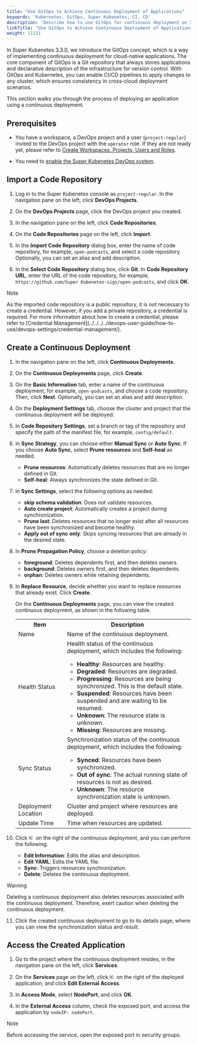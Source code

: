 ```yaml
---
title: "Use GitOps to Achieve Continuous Deployment of Applications"
keywords: 'Kubernetes, GitOps, Super Kubenetes, CI, CD'
description: 'Describe how to use GitOps for continuous deployment on Super Kubenetes.'
linkTitle: "Use GitOps to Achieve Continuous Deployment of Applications"
weight: 11221
---
```


In Super Kubenetes 3.3.0, we introduce the GitOps concept, which is a way of implementing continuous deployment for cloud-native applications. The core component of GitOps is a Git repository that always stores applications and declarative description of the infrastructure for version control. With GitOps and Kubernetes, you can enable CI/CD pipelines to apply changes to any cluster, which ensures consistency in cross-cloud deployment scenarios.

This section walks you through the process of deploying an application using a continuous deployment.
## Prerequisites

- You have a workspace, a DevOps project and a user (`project-regular`) invited to the DevOps project with the `operator` role. If they are not ready yet, please refer to [Create Workspaces, Projects, Users and Roles](../../../../quick-start/create-workspace-and-project/).

- You need to [enable the Super Kubenetes DevOps system](../../../../pluggable-components/devops/).


## Import a Code Repository

1. Log in to the Super Kubenetes console as `project-regular`. In the navigation pane on the left, click **DevOps Projects**.

2. On the **DevOps Projects** page, click the DevOps project you created.

3. In the navigation pane on the left, click **Code Repositories**.

4. On the **Code Repositories** page on the left, click **Import**.

5. In the **Import Code Repository** dialog box, enter the name of code repository, for example, `open-podcasts`, and select a code repository. Optionally, you can set an alias and add description.

6. In the **Select Code Repository** dialog box, click **Git**. In **Code Repository URL**, enter the URL of the code repository, for example, `https://github.com/Super Kubenetes-sigs/open-podcasts`, and click **OK**.

  <div className="notices note">
    <p>Note</p>
    <div>
      As the imported code repository is a public repository, it is not necessary to create a credential. However, if you add a private repository, a credential is required. For more information about how to create a credential, please refer to [Credential Management](../../../../devops-user-guide/how-to-use/devops-settings/credential-management/).
    </div>
  </div>


## Create a Continuous Deployment

1. In the navigation pane on the left, click **Continuous Deployments**.

2. On the **Continuous Deployments** page, click **Create**.

3. On the **Basic Information** tab, enter a name of the continuous deployment, for example, `open-podcasts`, and choose a code repository. Then, click **Next**. Optionally, you can set an alias and add description.

4. On the **Deployment Settings** tab, choose the cluster and project that the continuous deployment will be deployed.

5.  In **Code Repository Settings**, set a branch or tag of the repository and specify the path of the manifest file, for example, `config/default`.

6.  In **Sync Strategy**, you can choose either **Manual Sync** or **Auto Sync**. If you choose **Auto Sync**, select **Prune resources** and **Self-heal** as needed. 

    - **Prune resources**: Automatically deletes resources that are no longer defined in Git.
    - **Self-heal**: Always synchronizes the state defined in Git.

7.  In **Sync Settings**, select the following options as needed:
    - **skip schema validation**: Does not validate resources.
    - **Auto create project**: Automatically creates a project during synchronization.
    - **Prune last**: Deletes resources that no longer exist after all resources have been synchronized and become healthy.
    - **Apply out of sync only**: Skips syncing resources that are already in the desired state.

8.  In **Prune Propagation Policy**, choose a deletion policy:
    - **foreground**: Deletes dependents first, and then deletes owners.
    - **background**: Deletes owners first, and then deletes dependents.
    - **orphan**: Deletes owners while retaining dependents.

9.  In **Replace Resource**, decide whether you want to replace resources that already exist. Click **Create**.
    
    On the **Continuous Deployments** page, you can view the created continuous deployment, as shown in the following table.

    <table>
    <tbody>
      <tr>
      	<th>Item</th>
       	<th>Description</th>
      </tr>
      <tr>
        <td>Name</td>
        <td>Name of the continuous deployment.</td>
      </tr>
      <tr>
        <td>Health Status</td>
        <td>Health status of the continuous deployment, which includes the following:<br/>
           <ul>
           <li><b>Healthy</b>: Resources are healthy.</li>
           <li><b>Degraded</b>: Resources are degraded.</li>
           <li><b>Progressing</b>: Resources are being synchronized. This is the default state.</li>
           <li><b>Suspended</b>: Resources have been suspended and are waiting to be resumed.</li>
           <li><b>Unknown</b>: The resource state is unknown.</li>
           <li><b>Missing</b>: Resources are missing.</li></td>
      </tr>
      <tr>
        <td>Sync Status</td>
        <td>Synchronization status of the continuous deployment, which includes the following:<br/>
           <ul>
           <li><b>Synced</b>: Resources have been synchronized.</li>
           <li><b>Out of sync</b>: The actual running state of resources is not as desired.</li>
           <li><b>Unknown</b>: The resource synchronization state is unknown.</li></td>
      </tr>
      <tr>
         <td>Deployment Location</td>
        <td>Cluster and project where resources are deployed.</td>
      </tr>
      <tr>
        <td>Update Time</td>
        <td>Time when resources are updated.</td>
      </tr>
    </tbody>
    </table>

10. Click <img src="/dist/assets/docs/v3.3/common-icons/three-dots.png" width="15" alt="icon" /> on the right of the continuous deployment, and you can perform the following:
    - **Edit Information**: Edits the alias and description.
    - **Edit YAML**: Edits the YAML file.
    - **Sync**: Triggers resources synchronization.
    - **Delete**: Deletes the continuous deployment.

<div className="notices warning">
  <p>Warning</p>
  <div>
      Deleting a continuous deployment also deletes resources associated with the continuous deployment. Therefore, exert caution when deleting the continuous deployment.
  </div>
</div>



11. Click the created continuous deployment to go to its details page, where you can view the synchronization status and result.

## Access the Created Application

1. Go to the project where the continuous deployment resides, in the navigation pane on the left, click **Services**.

2. On the **Services** page on the left, click  <img src="/dist/assets/docs/v3.3/common-icons/three-dots.png" width="15" alt="icon" /> on the right of the deployed application, and click **Edit External Access**.

3. In **Access Mode**, select **NodePort**, and click **OK**.

4. In the **External Access** column, check the exposed port, and access the application by `nodeIP: nodePort`.

<div className="notices note">
  <p>Note</p>
  <div>
    Before accessing the service, open the exposed port in security groups.
  </div>
</div>
